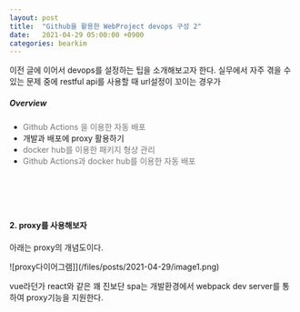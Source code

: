 ```yaml
---
layout: post
title:  "Github을 활용한 WebProject devops 구성 2"
date:   2021-04-29 05:00:00 +0900
categories: bearkim
---
```


이전 글에 이어서 devops를 설정하는 팁을 소개해보고자 한다. 실무에서 자주 겪을 수 있는 문제 중에 restful api를 사용할 때 url설정이 꼬이는 경우가 

##### Overview
- <span style="color:#777777">Github Actions 을 이용한 자동 배포</span>
- 개발과 배포에 proxy 활용하기
- <span style="color:#777777">docker hub를 이용한 패키지 형상 관리</span>
- <span style="color:#777777">Github Actions과 docker hub를 이용한 자동 배포</span>
  
# &nbsp;
#### 2. proxy를 사용해보자

아래는 proxy의 개념도이다.

![proxy다이어그램]](/files/posts/2021-04-29/image1.png)

vue라던가 react와 같은 꽤 진보단 spa는 개발환경에서 webpack dev server를 통하여 proxy기능을 지원한다.

# &nbsp;
